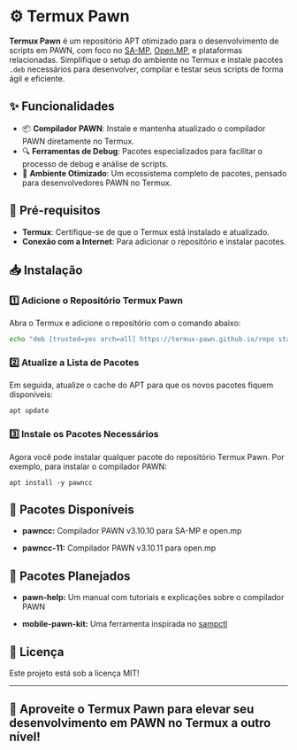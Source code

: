 # ⚙️ Termux Pawn

**Termux Pawn** é um repositório APT otimizado para o desenvolvimento de scripts em PAWN, com foco no [SA-MP](https://www.sa-mp.com/), [Open.MP](https://www.open.mp/), e plataformas relacionadas. Simplifique o setup do ambiente no Termux e instale pacotes `.deb` necessários para desenvolver, compilar e testar seus scripts de forma ágil e eficiente. 

## ✨ Funcionalidades

- 📦 **Compilador PAWN**: Instale e mantenha atualizado o compilador PAWN diretamente no Termux.
- 🔍 **Ferramentas de Debug**: Pacotes especializados para facilitar o processo de debug e análise de scripts.
- 🚀 **Ambiente Otimizado**: Um ecossistema completo de pacotes, pensado para desenvolvedores PAWN no Termux.

## 🔧 Pré-requisitos

- **Termux**: Certifique-se de que o Termux está instalado e atualizado.
- **Conexão com a Internet**: Para adicionar o repositório e instalar pacotes.

## 📥 Instalação

### 1️⃣ Adicione o Repositório Termux Pawn

Abra o Termux e adicione o repositório com o comando abaixo:

```bash
echo "deb [trusted=yes arch=all] https://termux-pawn.github.io/repo stable main" >> $PREFIX/etc/apt/sources.list
```
### 2️⃣ Atualize a Lista de Pacotes

Em seguida, atualize o cache do APT para que os novos pacotes fiquem disponíveis:

```bash
apt update
```

### 3️⃣ Instale os Pacotes Necessários

Agora você pode instalar qualquer pacote do repositório Termux Pawn. Por exemplo, para instalar o compilador PAWN:

```
apt install -y pawncc
```

## 📂 Pacotes Disponíveis

- **pawncc:** Compilador PAWN v3.10.10 para SA-MP e open.mp

- **pawncc-11:** Compilador PAWN v3.10.11 para open.mp

## 📂 Pacotes Planejados

- **pawn-help:** Um manual com tutoriais e explicações sobre o compilador PAWN

- **mobile-pawn-kit:** Uma ferramenta inspirada no [sampctl](https://github.com/Southclaws/sampctl)

## 📜 Licença

Este projeto está sob a licença MIT!

---

## 🎉 Aproveite o Termux Pawn para elevar seu desenvolvimento em PAWN no Termux a outro nível!
